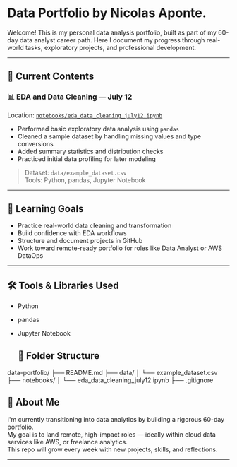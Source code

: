 # Data Portfolio by Nicolas Aponte.

Welcome! This is my personal data analysis portfolio, built as part of my 60-day data analyst career path. Here I document my progress through real-world tasks, exploratory projects, and professional development.

---

## 📁 Current Contents

### 📊 EDA and Data Cleaning — July 12  
Location: [`notebooks/eda_data_cleaning_july12.ipynb`](notebooks/eda_data_cleaning_july12.ipynb)

- Performed basic exploratory data analysis using `pandas`
- Cleaned a sample dataset by handling missing values and type conversions
- Added summary statistics and distribution checks
- Practiced initial data profiling for later modeling

> Dataset: `data/example_dataset.csv`  
> Tools: Python, pandas, Jupyter Notebook

---

## 🎯 Learning Goals

- Practice real-world data cleaning and transformation
- Build confidence with EDA workflows
- Structure and document projects in GitHub
- Work toward remote-ready portfolio for roles like Data Analyst or AWS DataOps

---

## 🛠️ Tools & Libraries Used

- Python
- pandas
- Jupyter Notebook

  ## 🧱 Folder Structure

data-portfolio/
├── README.md
├── data/
│ └── example_dataset.csv
├── notebooks/
│ └── eda_data_cleaning_july12.ipynb
├── .gitignore

## 🚀 About Me

I'm currently transitioning into data analytics by building a rigorous 60-day portfolio.  
My goal is to land remote, high-impact roles — ideally within cloud data services like AWS, or freelance analytics.  
This repo will grow every week with new projects, skills, and reflections.

---

